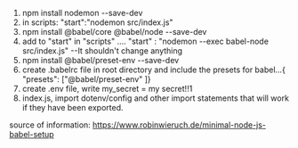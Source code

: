 1. npm install nodemon --save-dev
2. in scripts: "start":"nodemon src/index.js"
3. npm install @babel/core @babel/node --save-dev
4. add to "start" in "scripts" .... "start" : "nodemon --exec babel-node src/index.js" 
--It shouldn't change anything
5. npm install @babel/preset-env --save-dev 
6. create .babelrc file in root directory and include the presets for babel...{ "presets": ["@babel/preset-env" ]}
7. create .env file, write my_secret = my secret!!1
8. index.js, import dotenv/config and other import statements that will work if they have been exported.

source of information: https://www.robinwieruch.de/minimal-node-js-babel-setup